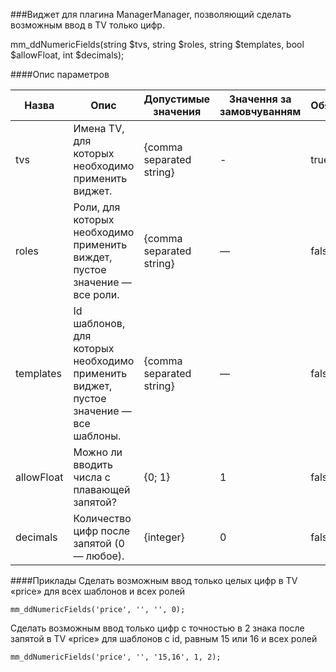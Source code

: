 ###Виджет для плагина ManagerManager, позволяющий сделать возможным ввод в TV только цифр.

mm_ddNumericFields(string $tvs, string $roles, string $templates, bool $allowFloat, int $decimals);

####Опис параметров

Назва|Опис|Допустимые значения|Значення за замовчуванням|Обязателен?
--------|--------|---------|--------|--------
tvs|Имена TV, для которых необходимо применить виджет.|{comma separated string}|-|true
roles|Роли, для которых необходимо применить виждет, пустое значение — все роли.|{comma separated string}|—|false
templates|Id шаблонов, для которых необходимо применить виджет, пустое значение — все шаблоны.|{comma separated string}|—|false
allowFloat|Можно ли вводить числа с плавающей запятой?|{0; 1}|1|false
decimals|Количество цифр после запятой (0 — любое).|{integer}|0|false

####Приклады
Сделать возможным ввод только целых цифр в TV «price» для всех шаблонов и всех ролей
	
	mm_ddNumericFields('price', '', '', 0);

Сделать возможным ввод только цифр с точностью в 2 знака после запятой в TV «price» для шаблонов c id, равным 15 или 16 и всех ролей
	
	mm_ddNumericFields('price', '', '15,16', 1, 2);